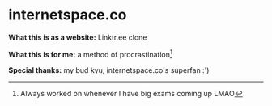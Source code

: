# internetspace.co

**What this is as a website:**
Linktr.ee clone


**What this is for me:**
a method of procrastination[^1]

**Special thanks:**
my bud kyu, internetspace.co's superfan :')


[^1]: Always worked on whenever I have big exams coming up LMAO
